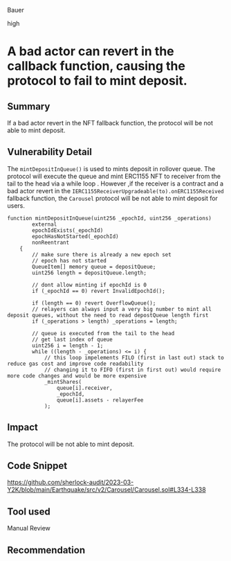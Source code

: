 Bauer

high

# A bad actor can revert in the callback function, causing the protocol to fail to mint deposit.

## Summary
If a bad actor  revert in the NFT fallback function, the protocol will be not able to mint deposit.

## Vulnerability Detail
The `mintDepositInQueue()` is used to mints deposit in rollover queue. The protocol will execute the queue and mint ERC1155 NFT to receiver from the tail to the head  via a while loop . However ,if the receiver is a contract and a bad actor revert in the `IERC1155ReceiverUpgradeable(to).onERC1155Received` fallback function, the `Carousel` protocol will be not able to mint deposit for users.
```solidity
function mintDepositInQueue(uint256 _epochId, uint256 _operations)
        external
        epochIdExists(_epochId)
        epochHasNotStarted(_epochId)
        nonReentrant
    {
        // make sure there is already a new epoch set
        // epoch has not started
        QueueItem[] memory queue = depositQueue;
        uint256 length = depositQueue.length;

        // dont allow minting if epochId is 0
        if (_epochId == 0) revert InvalidEpochId();

        if (length == 0) revert OverflowQueue();
        // relayers can always input a very big number to mint all deposit queues, without the need to read depostQueue length first
        if (_operations > length) _operations = length;

        // queue is executed from the tail to the head
        // get last index of queue
        uint256 i = length - 1;
        while ((length - _operations) <= i) {
            // this loop impelements FILO (first in last out) stack to reduce gas cost and improve code readability
            // changing it to FIFO (first in first out) would require more code changes and would be more expensive
            _mintShares(
                queue[i].receiver,
                _epochId,
                queue[i].assets - relayerFee
            );

```

## Impact
The protocol will be not able to mint deposit.

## Code Snippet
https://github.com/sherlock-audit/2023-03-Y2K/blob/main/Earthquake/src/v2/Carousel/Carousel.sol#L334-L338
## Tool used

Manual Review

## Recommendation
